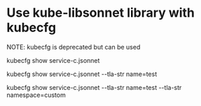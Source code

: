 # Use kube-libsonnet library with kubecfg

NOTE: kubecfg is deprecated but can be used


kubecfg show service-c.jsonnet

kubecfg show service-c.jsonnet --tla-str name=test

kubecfg show service-c.jsonnet --tla-str name=test --tla-str namespace=custom
